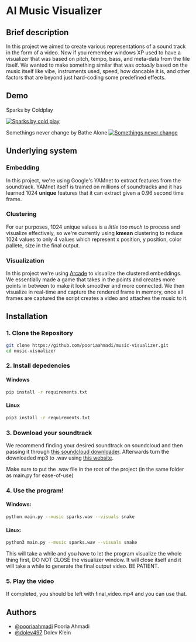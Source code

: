 
# AI Music Visualizer

## Brief description
In this project we aimed to create various representations of a sound track in the form of a video. Now if you remember windows XP used to have a visualizer that was based on pitch, tempo, bass, and meta-data from the file itself. We wanted to make something similar that was *actually* based on the music itself like vibe, instruments used, speed, how dancable it is, and other factors that are beyond just hard-coding some predefined effects.
## Demo

Sparks by Coldplay

[![Sparks by cold play](https://markdown-videos-api.jorgenkh.no/url?url=https%3A%2F%2Fyoutu.be%2FLzERy-Q9DaA)](https://youtu.be/LzERy-Q9DaA)

Somethings never change by Bathe Alone
[![Somethings never change](https://markdown-videos-api.jorgenkh.no/url?url=https%3A%2F%2Fyoutube.com%2Fshorts%2FkirL0AiGYDM%3Fsi%3DKhOLrt23l-EOuzsC)](https://youtube.com/shorts/kirL0AiGYDM?si=KhOLrt23l-EOuzsC)
## Underlying system
### Embedding
In this project, we're using Google's YAMnet to extract features from the soundtrack. YAMnet itself is trained on millions of soundtracks and it has learned 1024 **unique** features that it can extract given a 0.96 second time frame.
### Clustering
For our purposes, 1024 unique values is a *little too much* to process and visualize effectively, so we're currently using **kmean** clustering to reduce 1024 values to only 4 values which represent x position, y position, color pallete, size in the final output.
### Visualization
In this project we're using [Arcade](https://github.com/pythonarcade/arcade) to visualize the clustered embeddings. We essentially made a game that takes in the points and creates more points in between to make it look smoother and more connected. We then visualize in real-time and capture the rendered frame in memory, once all frames are captured the script creates a video and attaches the music to it.
## Installation

### 1. Clone the Repository
```bash
git clone https://github.com/pooriaahmadi/music-visualizer.git
cd music-visualizer
```

### 2. Install depedencies
#### Windows
```bash
pip install -r requirements.txt
```
#### Linux
```bash
pip3 install -r requirements.txt
```

### 3. Download your soundtrack
We recommend finding your desired soundtrack on soundcloud and then passing it through [this soundcloud downloader](https://clouddownloader.net). Afterwards turn the downloaded mp3 to .wav using [this website](https:?/cloudconvert.com/mp3-to-wav).

Make sure to put the .wav file in the root of the project (in the same folder as main.py for ease-of-use)

### 4. Use the program!

#### Windows:
```bash
python main.py --music sparks.wav --visuals snake
```

#### Linux:
```bash
python3 main.py --music sparks.wav --visuals snake
```

This will take a while and you have to let the program visualize the whole thing first, DO NOT CLOSE the visualizer window. It will close itself and it will take a while to generate the final output video. BE PATIENT.

### 5. Play the video
If completed, you should be left with final_video.mp4 and you can use that.
## Authors

- [@pooriaahmadi](https://www.github.com/pooriaahmadi) Pooria Ahmadi
- [@dolev497](https://github.com/Dolev497) Dolev Klein
